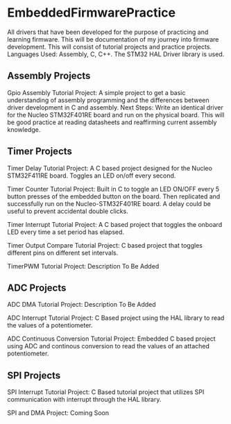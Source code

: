# EmbeddedFirmwarePractice
All drivers that have been developed for the purpose of practicing and learning firmware. 
This will be documentation of my journey into firmware development. This will consist of tutorial projects and practice projects.
Languages Used: Assembly, C, C++. The STM32 HAL Driver library is used.

## Assembly Projects

Gpio Assembly Tutorial Project: A simple project to get a basic understanding of assembly programming and the differences between driver development in C and assembly. Next Steps: Write an identical driver for the Nucleo STM32F401RE board and run on the physical board. This will be good practice at reading datasheets and reaffirming current assembly knowledge. 


## Timer Projects

Timer Delay Tutorial Project: A C based project designed for the Nucleo STM32F411RE board. Toggles an LED on/off every second.

Timer Counter Tutorial Project: Built in C to toggle an LED ON/OFF every 5 button presses of the embedded button on the board. Then replicated and successfully run on the Nucleo-STM32F401RE board. A delay could be useful to prevent accidental double clicks.

Timer Interrupt Tutorial Project: A C based project that toggles the onboard LED every time a set period has elapsed.

Timer Output Compare Tutorial Project: C based project that toggles different pins on different set intervals.

TimerPWM Tutorial Project: Description To Be Added


## ADC Projects

ADC DMA Tutorial Project: Description To Be Added

ADC Interrupt Tutorial Project: C Based project using the HAL library to read the values of a potentiometer.

ADC Continuous Conversion Tutorial Project: Embedded C based project using ADC and continous conversion to read the values of an attached potentiometer.

## SPI Projects

SPI Interrupt Tutorial Project: C Based tutorial project that utilizes SPI communication with interrupt through the HAL library.

SPI and DMA Project: Coming Soon
